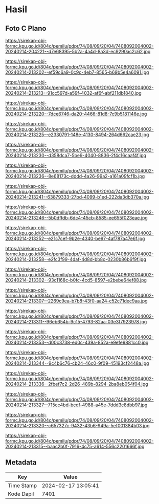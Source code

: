 # Hasil

## Foto C Plano

https://sirekap-obj-formc.kpu.go.id/804c/pemilu/pdpr/74/08/09/20/04/7408092004002-20240214-204221--d7e68395-5b2a-4a4d-8a3d-ec9290ac2c62.jpg

https://sirekap-obj-formc.kpu.go.id/804c/pemilu/pdpr/74/08/09/20/04/7408092004002-20240214-213202--ef59c6a9-0c9c-4eb7-8565-b69b5e4a6091.jpg

https://sirekap-obj-formc.kpu.go.id/804c/pemilu/pdpr/74/08/09/20/04/7408092004002-20240214-213213--91cc597d-a59f-4032-af6f-abf211db1840.jpg

https://sirekap-obj-formc.kpu.go.id/804c/pemilu/pdpr/74/08/09/20/04/7408092004002-20240214-213220--7dce6746-da20-4466-81d8-7c9b5181146e.jpg

https://sirekap-obj-formc.kpu.go.id/804c/pemilu/pdpr/74/08/09/20/04/7408092004002-20240214-213225--e2330791-148e-4130-8494-264d662cae23.jpg

https://sirekap-obj-formc.kpu.go.id/804c/pemilu/pdpr/74/08/09/20/04/7408092004002-20240214-213230--d358dca7-5be9-4040-8836-2f4c16caaf4f.jpg

https://sirekap-obj-formc.kpu.go.id/804c/pemilu/pdpr/74/08/09/20/04/7408092004002-20240214-213236--8e68173c-dddd-4a26-99a2-a161a09fcf1b.jpg

https://sirekap-obj-formc.kpu.go.id/804c/pemilu/pdpr/74/08/09/20/04/7408092004002-20240214-213241--63879333-27bd-4099-b1ed-222da3db370a.jpg

https://sirekap-obj-formc.kpu.go.id/804c/pemilu/pdpr/74/08/09/20/04/7408092004002-20240214-213246--5b0dffdb-6dc4-45cb-8585-ee655f023eae.jpg

https://sirekap-obj-formc.kpu.go.id/804c/pemilu/pdpr/74/08/09/20/04/7408092004002-20240214-213252--e21c7cef-9b2e-4340-be97-4af787a47e6f.jpg

https://sirekap-obj-formc.kpu.go.id/804c/pemilu/pdpr/74/08/09/20/04/7408092004002-20240214-213258--e2fc3f99-4daf-4d8d-bb8c-0230b86b6f9f.jpg

https://sirekap-obj-formc.kpu.go.id/804c/pemilu/pdpr/74/08/09/20/04/7408092004002-20240214-213302--93c1168c-b0fc-4cd5-8597-e2bebe64ef88.jpg

https://sirekap-obj-formc.kpu.go.id/804c/pemilu/pdpr/74/08/09/20/04/7408092004002-20240214-213307--2269c9ea-b7b8-43f0-aa24-c52c71dec9aa.jpg

https://sirekap-obj-formc.kpu.go.id/804c/pemilu/pdpr/74/08/09/20/04/7408092004002-20240214-213311--96eb654b-9c15-4793-82aa-03e3f7923978.jpg

https://sirekap-obj-formc.kpu.go.id/804c/pemilu/pdpr/74/08/09/20/04/7408092004002-20240214-213353--d00c3738-ed0c-439a-852a-e9efe9881cc0.jpg

https://sirekap-obj-formc.kpu.go.id/804c/pemilu/pdpr/74/08/09/20/04/7408092004002-20240214-213344--9c4b6c76-cb24-46c0-9f09-45193cf2448a.jpg

https://sirekap-obj-formc.kpu.go.id/804c/pemilu/pdpr/74/08/09/20/04/7408092004002-20240214-213336--2fbef7c2-2d26-489b-8294-2ba8eb054f04.jpg

https://sirekap-obj-formc.kpu.go.id/804c/pemilu/pdpr/74/08/09/20/04/7408092004002-20240214-213327--715cc4bd-bcdf-4988-a45e-7ddd3c8dbb97.jpg

https://sirekap-obj-formc.kpu.go.id/804c/pemilu/pdpr/74/08/09/20/04/7408092004002-20240214-213320--c657327c-9432-43b6-949a-5ef001384b03.jpg

https://sirekap-obj-formc.kpu.go.id/804c/pemilu/pdpr/74/08/09/20/04/7408092004002-20240214-213315--baac2b0f-7916-4c75-a614-556c2201666f.jpg


## Metadata

| Key        | Value               |
| ---------- | ------------------- |
| Time Stamp | 2024-02-17 13:05:41 |
| Kode Dapil | 7401                |



